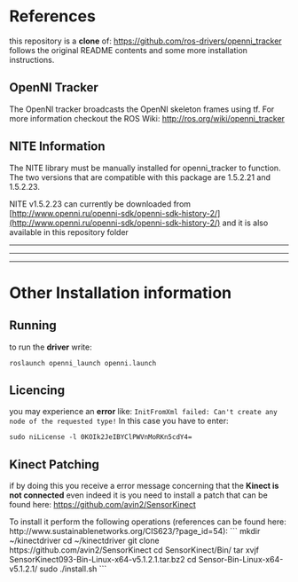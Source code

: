 # References
this repository is a **clone** of: https://github.com/ros-drivers/openni_tracker
follows the original README contents and some more installation instructions.

## OpenNI Tracker

The OpenNI tracker broadcasts the OpenNI skeleton frames using tf.
For more information checkout the ROS Wiki: http://ros.org/wiki/openni_tracker

## NITE Information

The NITE library must be manually installed for openni_tracker to function.  The two versions that are compatible with this package are 1.5.2.21 and 1.5.2.23.

NITE v1.5.2.23 can currently be downloaded from [http://www.openni.ru/openni-sdk/openni-sdk-history-2/](http://www.openni.ru/openni-sdk/openni-sdk-history-2/) and it is also available in this repository folder

* * *
* * *
* * *

# Other Installation information

## Running
to run the **driver** write:
```
roslaunch openni_launch openni.launch
```

## Licencing
you may experience an **error** like:
`InitFromXml failed: Can't create any node of the requested type!`
In this case you have to enter:
```
sudo niLicense -l 0KOIk2JeIBYClPWVnMoRKn5cdY4=
```

## Kinect Patching 
if by doing this you receive a error message concerning that the **Kinect is not connected** even indeed it is you need to install a patch that can be found here: https://github.com/avin2/SensorKinect
<p>
To install it perform the following operations (references can be found here: http://www.sustainablenetworks.org/CIS623/?page_id=54):
```
mkdir ~/kinectdriver
cd ~/kinectdriver
git clone https://github.com/avin2/SensorKinect
cd SensorKinect/Bin/
tar xvjf SensorKinect093-Bin-Linux-x64-v5.1.2.1.tar.bz2
cd Sensor-Bin-Linux-x64-v5.1.2.1/
sudo ./install.sh
```


